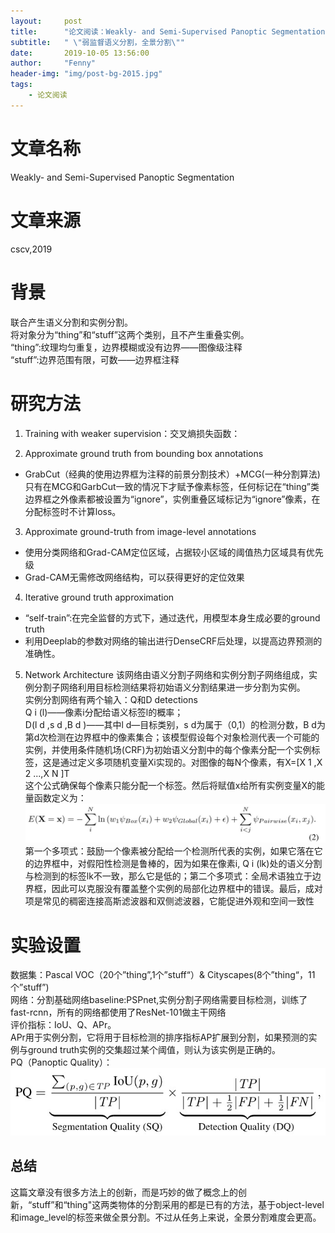 ```yaml
---
layout:     post
title:      "论文阅读：Weakly- and Semi-Supervised Panoptic Segmentation"
subtitle:   " \"弱监督语义分割，全景分割\""
date:       2019-10-05 13:56:00
author:     "Fenny"
header-img: "img/post-bg-2015.jpg"
tags:
    - 论文阅读
---
```


# 文章名称
Weakly- and Semi-Supervised Panoptic Segmentation
# 文章来源
cscv,2019
# 背景
联合产生语义分割和实例分割。<br>
将对象分为“thing”和“stuff”这两个类别，且不产生重叠实例。<br>
“thing”:纹理均匀重复，边界模糊或没有边界——图像级注释<br>
“stuff”:边界范围有限，可数——边界框注释<br>
# 研究方法
1. Training with weaker supervision：交叉熵损失函数：

2. Approximate ground truth from bounding box annotations
* GrabCut（经典的使用边界框为注释的前景分割技术）+MCG(一种分割算法)
只有在MCG和GarbCut一致的情况下才赋予像素标签，任何标记在“thing”类边界框之外像素都被设置为“ignore”，实例重叠区域标记为“ignore”像素，在分配标签时不计算loss。<br>

3. Approximate ground-truth from image-level annotations
* 使用分类网络和Grad-CAM定位区域，占据较小区域的阈值热力区域具有优先级
* Grad-CAM无需修改网络结构，可以获得更好的定位效果

4. Iterative ground truth approximation
* “self-train”:在完全监督的方式下，通过迭代，用模型本身生成必要的ground truth
* 利用Deeplab的参数对网络的输出进行DenseCRF后处理，以提高边界预测的准确性。
5. Network Architecture
该网络由语义分割子网络和实例分割子网络组成，实例分割子网络利用目标检测结果将初始语义分割结果进一步分割为实例。<br>
实例分割网络有两个输入：Q和D detections <br>
Q i (l)——像素i分配给语义标签l的概率；<br>
D(l d ,s d ,B d )——其中l d—目标类别，s d为属于（0,1）的检测分数，B d为第d次检测在边界框中的像素集合；该模型假设每个对象检测代表一个可能的实例，并使用条件随机场(CRF)为初始语义分割中的每个像素分配一个实例标签，这是通过定义多项随机变量Xi实现的。对图像的每N个像素，有X=[X 1 ,X 2 ...,X N ]T<br>
这个公式确保每个像素只能分配一个标签。然后将赋值x给所有实例变量X的能量函数定义为：<br>
![全景弱监督分割公式](https://github.com/Fennyhhh/Fennyhhh.github.io/blob/master/paper_img/全景弱监督分割公式.jpg)
第一个多项式：鼓励一个像素被分配给一个检测所代表的实例，如果它落在它的边界框中，对假阳性检测是鲁棒的，因为如果在像素i, Q i (lk)处的语义分割与检测到的标签lk不一致，那么它是低的；第二个多项式：全局术语独立于边界框，因此可以克服没有覆盖整个实例的局部化边界框中的错误。最后，成对项是常见的稠密连接高斯滤波器和双侧滤波器，它能促进外观和空间一致性<br>

# 实验设置
数据集：Pascal VOC（20个”thing”,1个”stuff“）& Cityscapes(8个”thing“，11个”stuff”)<br>
网络：分割基础网络baseline:PSPnet,实例分割子网络需要目标检测，训练了fast-rcnn，所有的网络都使用了ResNet-101做主干网络<br>
评价指标：IoU、Q、APr。<br>
APr用于实例分割，它将用于目标检测的排序指标AP扩展到分割，如果预测的实例与ground truth实例的交集超过某个阈值，则认为该实例是正确的。<br>
PQ（Panoptic Quality）：<br>
![pq](https://github.com/Fennyhhh/Fennyhhh.github.io/blob/master/paper_img/pq.jpg)

## 总结
这篇文章没有很多方法上的创新，而是巧妙的做了概念上的创新，“stuff”和“thing"这两类物体的分割采用的都是已有的方法，基于object-level和image_level的标签来做全景分割。不过从任务上来说，全景分割难度会更高。


